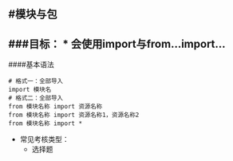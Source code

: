 #模块与包
---
###目标：
	* 会使用import与from...import...
---

####基本语法
```
# 格式一：全部导入
import 模块名
# 格式二：全部导入
from 模块名称 import 资源名称
from 模块名称 import 资源名称1，资源名称2
from 模块名称 import *

```

- 常见考核类型：
	* 选择题
	